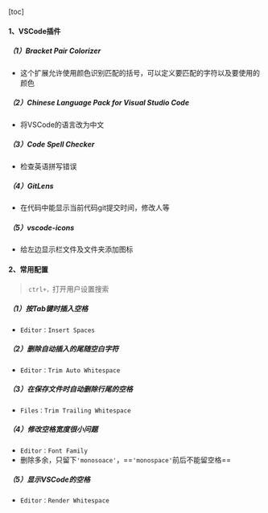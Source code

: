 

[toc]

#### 1、VSCode插件

##### （1）Bracket Pair Colorizer

- 这个扩展允许使用颜色识别匹配的括号，可以定义要匹配的字符以及要使用的颜色

##### （2）Chinese Language Pack for Visual Studio Code

- 将VSCode的语言改为中文

##### （3）Code Spell Checker

- 检查英语拼写错误

##### （4）GitLens

- 在代码中能显示当前代码git提交时间，修改人等

##### （5）vscode-icons

- 给左边显示栏文件及文件夹添加图标

#### 2、常用配置

> `ctrl+，`打开用户设置搜索

##### （1）按Tab键时插入空格

- `Editor：Insert Spaces`

##### （2）删除自动插入的尾随空白字符

- `Editor：Trim Auto Whitespace`

##### （3）在保存文件时自动删除行尾的空格

- `Files：Trim Trailing Whitespace`

##### （4）修改空格宽度很小问题

- `Editor：Font Family`
- 删除多余，只留下`'monosoace'`，==`'monospace'`前后不能留空格==

##### （5）显示VSCode的空格

- `Editor：Render Whitespace`
